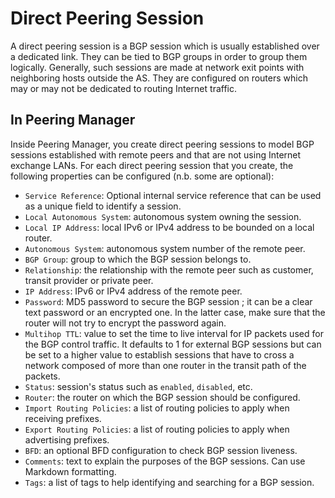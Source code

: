 # Direct Peering Session

A direct peering session is a BGP session which is usually established over a
dedicated link. They can be tied to BGP groups in order to group them
logically. Generally, such sessions are made at network exit points with
neighboring hosts outside the AS. They are configured on routers which may or
may not be dedicated to routing Internet traffic.

## In Peering Manager

Inside Peering Manager, you create direct peering sessions to model BGP
sessions established with remote peers and that are not using Internet
exchange LANs. For each direct peering session that you create, the following
properties can be configured (n.b. some are optional):

* `Service Reference`: Optional internal service reference that can be used as
  a unique field to identify a session.
* `Local Autonomous System`: autonomous system owning the session.
* `Local IP Address`: local IPv6 or IPv4 address to be bounded on a local
  router.
* `Autonomous System`: autonomous system number of the remote peer.
* `BGP Group`: group to which the BGP session belongs to.
* `Relationship`: the relationship with the remote peer such as customer,
  transit provider or private peer.
* `IP Address`: IPv6 or IPv4 address of the remote peer.
* `Password`: MD5 password to secure the BGP session ; it can be a clear text
  password or an encrypted one. In the latter case, make sure that the router
  will not try to encrypt the password again.
* `Multihop TTL`: value to set the time to live interval for IP packets
  used for the BGP control traffic. It defaults to 1 for external BGP
  sessions but can be set to a higher value to establish sessions that have
  to cross a network composed of more than one router in the transit path of
  the packets.
* `Status`: session's status such as `enabled`, `disabled`, etc.
* `Router`: the router on which the BGP session should be configured.
* `Import Routing Policies`: a list of routing policies to apply when
   receiving prefixes.
* `Export Routing Policies`: a list of routing policies to apply when
   advertising prefixes.
* `BFD`: an optional BFD configuration to check BGP session liveness.
* `Comments`: text to explain the purposes of the BGP sessions. Can use
  Markdown formatting.
* `Tags`: a list of tags to help identifying and searching for a BGP session.
